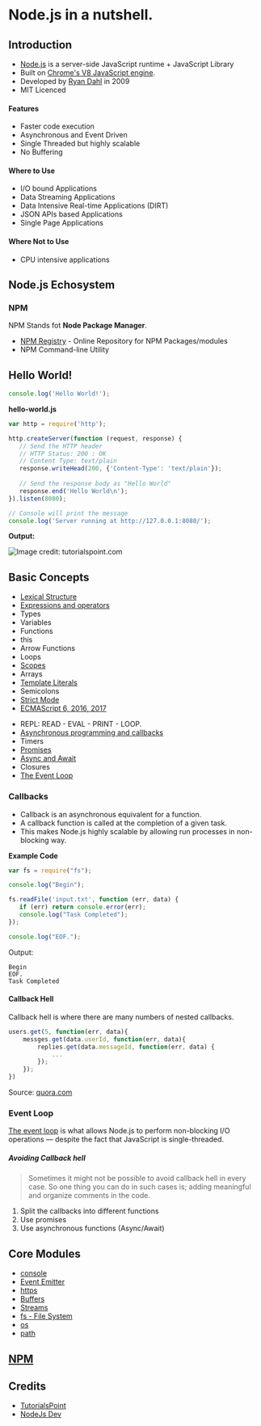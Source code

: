 # Node.js in a nutshell.

## Introduction

* [Node.js](https://nodejs.org/en/) is a server-side JavaScript runtime + JavaScript Library
* Built on [Chrome's V8 JavaScript engine](https://code.google.com/p/v8/).
* Developed by [Ryan Dahl](https://en.wikipedia.org/wiki/Ryan_Dahl) in 2009
* MIT Licenced 

#### Features

* Faster code execution
* Asynchronous and Event Driven
* Single Threaded but highly scalable
* No Buffering

#### Where to Use

* I/O bound Applications
* Data Streaming Applications
* Data Intensive Real-time Applications (DIRT)
* JSON APIs based Applications
* Single Page Applications

#### Where Not to Use

* CPU intensive applications

## Node.js Echosystem

### NPM

NPM Stands fot **Node Package Manager**.

* [NPM Registry](https://www.npmjs.com/) - Online Repository for NPM Packages/modules
* NPM Command-line Utility

## Hello World!

```js
console.log('Hello World!');
```

**hello-world.js**
```js
var http = require('http');

http.createServer(function (request, response) {
   // Send the HTTP header 
   // HTTP Status: 200 : OK
   // Content Type: text/plain
   response.writeHead(200, {'Content-Type': 'text/plain'});
   
   // Send the response body as "Hello World"
   response.end('Hello World\n');
}).listen(8080);

// Console will print the message
console.log('Server running at http://127.0.0.1:8080/');
```

**Output:**

![Image credit: tutorialspoint.com](https://www.tutorialspoint.com/nodejs/images/nodejs_sample.jpg)

## Basic Concepts

- [Lexical Structure](https://javabeginnerstutorial.com/javascript-2/javascripts-lexical-structure/)
- [Expressions and operators](https://developer.mozilla.org/en-US/docs/Web/JavaScript/Guide/Expressions_and_Operators)
- Types
- Variables
- Functions
- this
- Arrow Functions
- Loops
- [Scopes](https://scotch.io/tutorials/understanding-scope-in-javascript)
- Arrays
- [Template Literals](https://flaviocopes.com/javascript-template-literals/)
- Semicolons
- [Strict Mode](https://love2dev.com/blog/javascript-strict-mode/)
- [ECMAScript 6, 2016, 2017](https://codeburst.io/javascript-wtf-is-es6-es8-es-2017-ecmascript-dca859e4821c)

* REPL: READ - EVAL - PRINT - LOOP.
* [Asynchronous programming and callbacks](https://nodejs.dev/javascript-asynchronous-programming-and-callbacks)
* Timers
* [Promises](https://nodejs.dev/understanding-javascript-promises)
* [Async and Await](https://nodejs.dev/modern-asynchronous-javascript-with-async-and-await)
* Closures
* [The Event Loop](https://nodejs.dev/the-nodejs-event-loop)

### Callbacks

* Callback is an asynchronous equivalent for a function.
* A callback function is called at the completion of a given task.
* This makes Node.js highly scalable by allowing run processes in non-blocking way.

**Example Code**
```js
var fs = require("fs");

console.log("Begin");

fs.readFile('input.txt', function (err, data) {
   if (err) return console.error(err);
   console.log("Task Completed");
});

console.log("EOF.");
```

Output:
```text
Begin
EOF.
Task Completed
```

#### Callback Hell

Callback hell is where there are many numbers of nested callbacks.

```js
users.get(5, function(err, data){
	messges.get(data.userId, function(err, data){
		replies.get(data.messageId, function(err, data) {
        	...
        });
    });
})
```
Source: [quora.com](https://www.quora.com/What-is-callback-hell)

### Event Loop

[The event loop](https://nodejs.dev/the-nodejs-event-loop) is what allows Node.js to perform non-blocking I/O operations — despite the fact that JavaScript is single-threaded.

##### Avoiding Callback hell

> Sometimes it might not be possible to avoid callback hell in every case. So one thing you can do in such cases is; adding meaningful and organize comments in the code.

1. Split the callbacks into different functions
2. Use promises
3. Use asynchronous functions (Async/Await)

## Core Modules

* [console](https://nodejs.dev/output-to-the-command-line-using-nodejs)
* [Event Emitter](https://nodejs.dev/the-nodejs-events-module)
* [https](https://nodejs.dev/the-nodejs-http-module)
* [Buffers](https://nodejs.dev/nodejs-buffers)
* [Streams](https://nodejs.dev/nodejs-streams)
* [fs - File System](https://nodejs.dev/the-nodejs-path-module)
* [os](https://nodejs.dev/the-nodejs-os-module)
* [path](https://nodejs.dev/the-nodejs-path-module)

## [NPM](https://nodejs.dev/an-introduction-to-the-npm-package-manager)

## Credits

* [TutorialsPoint](https://www.tutorialspoint.com/nodejs/)
* [NodeJs Dev](https://nodejs.dev/)
